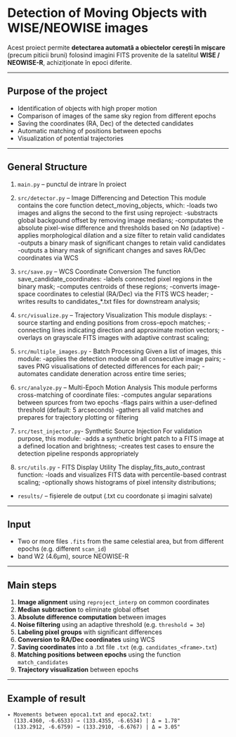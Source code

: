 # Detection of Moving Objects with WISE/NEOWISE images

Acest proiect permite **detectarea automată a obiectelor cerești în mișcare** (precum piticii bruni) folosind imagini FITS provenite de la satelitul **WISE / NEOWISE-R**, achiziționate în epoci diferite.

---

## Purpose of the project

- Identification of objects with high proper motion
- Comparison of images of the same sky region from different epochs
- Saving the coordinates (RA, Dec) of the detected candidates
- Automatic matching of positions between epochs
- Visualization of potential trajectories

---

## General Structure

1. `main.py` – punctul de intrare în proiect
  
2. `src/detector.py` – Image Differencing and Detection
  This module contains the core function detect_moving_objects, which:
  -loads two images and aligns the second to the first using reproject:
  -substracts global backgound offset by removing image medians;
  -computates the absolute pixel-wise difference and thresholds based on Nσ (adaptive)
  -applies morphological dilation and a size filter to retain valid candidates
  -outputs a binary mask of significant changes to retain valid candidates
  -outputs a binary mask of significant changes and saves RA/Dec coordinates via WCS
  
3. `src/save.py` – WCS Coordinate Conversion
 The function save_candidate_coordinates:
  -labels connected pixel regions in the binary mask;
  -computes centroids of these regions;
  -converts image-space coordinates to celestial (RA/Dec) via the FITS WCS header;
  -writes results to candidates_*.txt files for downstream analysis;
  
4. `src/visualize.py` – Trajectory Visualization
  This module displays:
  -source starting and ending positions from cross-epoch matches;
  -connecting lines indicating direction and approximate motion vectors;
  -overlays on grayscale FITS images with adaptive contrast scaling;
  
5. `src/multiple_images.py` - Batch Processing
  Given a list of images, this module:
  -applies the detection module on all consecutive image pairs;
  -saves PNG visualisations of detected differences for each pair;
  -automates candidate deneration across entire time series;
  
6. `src/analyze.py` – Multi-Epoch Motion Analysis
  This module performs cross-matching of coordinate files:
  -computes angular separations between spurces from two epochs
  -flags pairs within a user-defined threshold (default: 5 arcseconds)
  -gathers all valid matches and prepares for trajectory plotting or filtering
  
7. `src/test_injector.py`- Synthetic Source Injection
  For validation purpose, this module:
  -adds a synthetic bright patch to a FITS image at a defined location and brightness;
  -creates test cases to ensure the detection pipeline responds appropriately

8. `src/utils.py` - FITS Display Utility
  The display_fits_auto_contrast function:
  -loads and visualizes FITS data with percentile-based contrast scaling;
  -optionally shows histograms of pixel intensity distributions;
  
- `results/` – fișierele de output (.txt cu coordonate și imagini salvate)

---

## Input

- Two or more files `.fits` from the same celestial area, but from different epochs (e.g. different `scan_id`)
- band W2 (4.6μm), source NEOWISE-R

---

## Main steps

1. **Image alignment** using `reproject_interp` on common coordinates
2. **Median subtraction** to eliminate global offset
3. **Absolute difference computation** between images
4. **Noise filtering** using an adaptive threshold (e.g. `threshold = 3σ`)
5. **Labeling pixel groups** with significant differences
6. **Conversion to RA/Dec coordinates** using WCS
7. **Saving coordinates** into a .txt file `.txt` (e.g. `candidates_<frame>.txt`)
8. **Matching positions between epochs** using the function `match_candidates`
9. **Trajectory visualization** between epochs

---

## Example of result

```text
✦ Movements between epoca1.txt and epoca2.txt:
  (133.4360, -6.6533) → (133.4355, -6.6534) | Δ = 1.78"
  (133.2912, -6.6759) → (133.2910, -6.6767) | Δ = 3.05"



